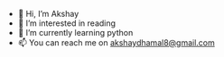 - 👋 Hi, I’m Akshay
- 👀 I’m interested in reading
- 🌱 I’m currently learning python
- 📫 You can reach me on akshaydhamal8@gmail.com

<!---
akshaydhamal8/akshaydhamal8 is a ✨ special ✨ repository because its `README.md` (this file) appears on your GitHub profile.
You can click the Preview link to take a look at your changes.
--->
